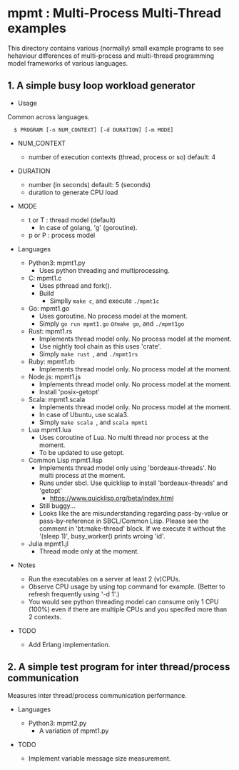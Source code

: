# mpmt : Multi-Process Multi-Thread examples

This directory contains various (normally) small example programs to see
hehaviour differences of multi-process and multi-thread programming model
frameworks of various languages.

## 1. A simple busy loop workload generator

* Usage

Common across languages.

```
  $ PROGRAM [-n NUM_CONTEXT] [-d DURATION] [-m MODE]
```

* NUM_CONTEXT
  * number of execution contexts (thread, process or so) default: 4
* DURATION
  * number (in seconds) default: 5 (seconds)
  * duration to generate CPU load
* MODE
  * t or T : thread model (default)
    * In case of golang, 'g' (goroutine).
  * p or P : process model

* Languages
  * Python3: mpmt1.py
    * Uses python threading and multiprocessing.
  * C: mpmt1.c
    * Uses pthread and fork().
    * Build
      * Simplly `make c`, and execute `./mpmt1c`
  * Go: mpmt1.go
      * Uses goroutine. No process model at the moment.
      * Simply `go run mpmt1.go` or`make go`, and `./mpmt1go`
  * Rust: mpmt1.rs
      * Implements thread model only. No process model at the moment.
      * Use nightly tool chain as this uses 'crate'.
      * Simply `make rust `, and `./mpmt1rs`
  * Ruby: mpmt1.rb
      * Implements thread model only. No process model at the moment.
  * Node.js: mpmt1.js
      * Implements thread model only. No process model at the moment.
      * Install 'posix-getopt'
  * Scala: mpmt1.scala
      * Implements thread model only. No process model at the moment.
      * In case of Ubuntu, use scala3.
      * Simply `make scala `, and `scala mpmt1`
  * Lua mpmt1.lua
      * Uses coroutine of Lua. No multi thread nor process at the moment.
      * To be updated to use getopt.
  * Common Lisp mpmt1.lisp
      * Implements thread model only using 'bordeaux-threads'. No multi process at the moment.
      * Runs under sbcl. Use quicklisp to install 'bordeaux-threads' and 'getopt'
          *  https://www.quicklisp.org/beta/index.html
      * Still buggy...
      * Looks like the are misunderstanding regarding pass-by-value or pass-by-reference in SBCL/Common Lisp. Please see the comment in 'bt:make-thread' block. If we execute it without the '(sleep 1)', busy_worker() prints wroing 'id'.
  * Julia mpmt1.jl
      * Thread mode only at the moment.

* Notes
  * Run the executables on a server at least 2 (v)CPUs.
  * Observe CPU usage by using top command for example. (Better to refresh frequently using '-d 1'.)
  * You would see python threading model can consume only 1 CPU (100%) even if there are multiple CPUs and you specifed more than 2 contexts.

* TODO
  * Add Erlang implementation.

## 2. A simple test program for inter thread/process communication

Measures inter thread/process communication performance.

* Languages
  * Python3: mpmt2.py
      * A variation of mpmt1.py

* TODO
  * Implement variable message size measurement.
